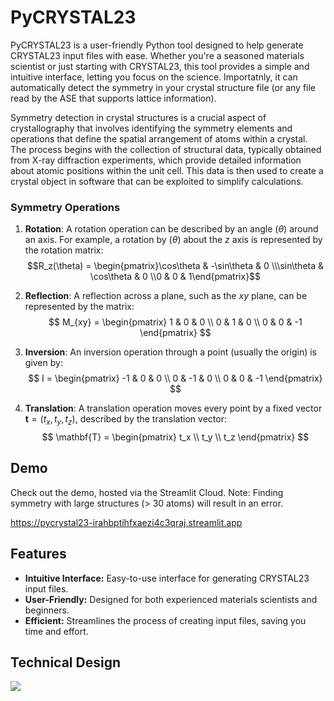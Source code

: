 # PyCRYSTAL23

PyCRYSTAL23 is a user-friendly Python tool designed to help generate CRYSTAL23 input files with ease. Whether you're a seasoned materials scientist or just starting with CRYSTAL23, this tool provides a simple and intuitive interface, letting you focus on the science. Importatnly, it can automatically detect the symmetry in your crystal structure file (or any file read by the ASE that supports lattice information).

Symmetry detection in crystal structures is a crucial aspect of crystallography that involves identifying the symmetry elements and operations that define the spatial arrangement of atoms within a crystal. The process begins with the collection of structural data, typically obtained from X-ray diffraction experiments, which provide detailed information about atomic positions within the unit cell. This data is then used to create a crystal object in software that can be exploited to simplify calculations.


### Symmetry Operations

1. **Rotation**: A rotation operation can be described by an angle \($\theta$) around an axis. For example, a rotation by ($\theta$) about the $z$ axis is represented by the rotation matrix:
   $$R_z(\theta) = \begin{pmatrix}\cos\theta & -\sin\theta & 0 \\\sin\theta & \cos\theta & 0 \\0 & 0 & 1\end{pmatrix}$$

2. **Reflection**: A reflection across a plane, such as the $xy$ plane, can be represented by the matrix:
   $$
   M_{xy} = \begin{pmatrix}
   1 & 0 & 0 \\
   0 & 1 & 0 \\
   0 & 0 & -1
   \end{pmatrix}
   $$

3. **Inversion**: An inversion operation through a point (usually the origin) is given by:
   $$
   I = \begin{pmatrix}
   -1 & 0 & 0 \\
   0 & -1 & 0 \\
   0 & 0 & -1
   \end{pmatrix}
   $$

4. **Translation**: A translation operation moves every point by a fixed vector $\mathbf{t} = (t_x, t_y, t_z)$, described by the translation vector:
   $$
   \mathbf{T} = \begin{pmatrix}
   t_x \\
   t_y \\
   t_z
   \end{pmatrix}
   $$

## Demo

Check out the demo, hosted via the Streamlit Cloud. Note: Finding symmetry with large structures (> 30 atoms) will result in an error.

https://pycrystal23-irahbptihfxaezi4c3qraj.streamlit.app

## Features

- **Intuitive Interface:** Easy-to-use interface for generating CRYSTAL23 input files.
- **User-Friendly:** Designed for both experienced materials scientists and beginners.
- **Efficient:** Streamlines the process of creating input files, saving you time and effort.

## Technical Design

[![](https://app.eraser.io/workspace/S41RIQHXRUOeDY5Dmbbc/preview?elements=8lZ_Xrc_TzNsYhMjGmMLAA&type=embed)](https://app.eraser.io/workspace/S41RIQHXRUOeDY5Dmbbc?elements=8lZ_Xrc_TzNsYhMjGmMLAA)
